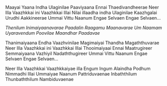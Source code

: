 Maayai Yaana Indha Ulaginilae
Paaviyaana Ennai Thaedivandheerae
Neer Illa Vaazhkkai ini Vaazhkkai Illai
Nilai illaadha indha Ulaginilae
Kaazhgalai Urudhi Aakkineerae
Ummai Vittu Naanum Engae Selvaen
Engae Selvaen…

_Thenilum Inimaiyaanavarae
Paadalin Raagamu Maanavarae
Um Naamam Uyaravendum
Poovilae Maandhar Paadavae_

Thanimaiyaana Endha Vaazhvinilae
Magimaiyai Thandha Magaththuvarae
Neer Illa Vaazhkkai ini Vaazhkkai Illai
Thooimaiyaai Ennai Maatrugireer
Semmaiyaana Vazhiyil Nadaththugireer
Ummai Vittu Naanum Engae Selvaen
Engae Selvaen…

Neer Illa Vaazhkkai Vaazhkkaiyae illa
Engum Ingum Alaindha Podhum
Nimmadhi Illai
Ummaiyae Naanum Pattriduvaenae
Inbaththilum Thunbaththilum
Nambiduvaenae

